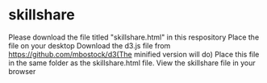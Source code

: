# skillshare
Please download the file titled "skillshare.html" in this respository
Place the file on your desktop 
Download the d3.js file from https://github.com/mbostock/d3(The minified version will do)
Place this file in the same folder as the skillshare.html file.
View the skillshare file in your browser
